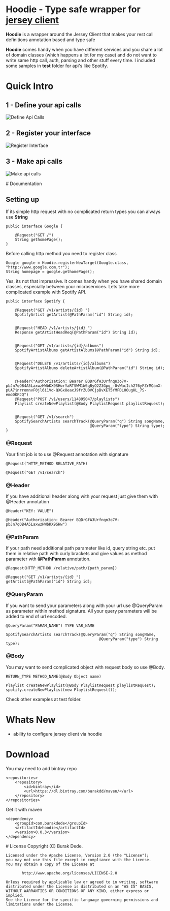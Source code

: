 # Hoodie - Type safe wrapper for [jersey client](https://jersey.java.net/documentation/latest/client.html)

**Hoodie** is a wrapper around the Jersey Client that makes your rest call definitions annotation based and type safe


**Hoodie** comes handy when you have different services and you share a lot of domain classes 
(which happens a lot for my case) and do not want to write same http call, auth, parsing and other stuff every time. 
I included some samples in **test** folder for api's like Spotify.

# Quick Intro

## 1 - Define your api calls

![Define Api Calls](https://i.imgur.com/JczNXBs.png?1)

## 2 - Register your interface

![Register Interface](https://i.imgur.com/Md71Pw9.png?1)

## 3 - Make api calls

![Make api calls](https://i.imgur.com/lGbshCh.png)

# Documentation

## Setting up

If its simple http request with no complicated return types you can always use **String**
    
    public interface Google {
    
        @Request("GET /")
        String gethomePage();
    }
    
    
Before calling http method you need to register class
    
    Google google = Hoodie.registerNewTarget(Google.class, "http://www.google.com.tr");
    String homepage = google.gethomePage();

Yes, its not that impressive. It comes handy when you have shared domain classes, especially between your microservices.
Lets take more complicated example with Spotify API.

    public interface Spotify {
    
        @Request("GET /v1/artists/{id} ")
        SpotifyArtist getArtist(@PathParam("id") String id);
    
    
        @Request("HEAD /v1/artists/{id} ")
        Response getArtistHeadReq(@PathParam("id") String id);
    
    
        @Request("GET /v1/artists/{id}/albums")
        SpotifyArtistAlbums getArtistAlbums(@PathParam("id") String id);
    
    
        @Request("DELETE /v1/artists/{id}/albums")
        SpotifyArtistAlbums deleteArtistAlbum(@PathParam("id") String id);
    
    
        @Header("Authorization: Bearer BQDrGfA3Urfnqn3o7V-pbJn7qOB4A5LaxwzHWbKX9SHwrYaRTSWM1W6qByQ2Z3Gpq_-0vWacIch276yFZrMQamX-pUA7jnrromnvF0jl6i1Vd-QXGx8eaxJ9frZU0VCjpBvXET5YMFDL0OugHL_7S-emoDKPJQ")
        @Request("POST /v1/users/114895047/playlists")
        Playlist createNewPlaylist(@Body PlaylistRequest playlistRequest);
    
    
        @Request("GET /v1/search")
        SpotifySearchArtists searchTrack(@QueryParam("q") String songName,
                                         @QueryParam("type") String type);
    }
    
### @Request

Your first job is to use @Request annotation with signature
    
    @Request("HTTP_METHOD RELATIVE_PATH)
    
    @Request("GET /v1/search")
    
    
### @Header

If you have additional header along with your request just give them with @Header annotation
    
    @Header("KEY: VALUE")
    
    @Header("Authorization: Bearer BQDrGfA3Urfnqn3o7V-pbJn7qOB4A5LaxwzHWbKX9SHw")

### @PathParam
    
If your path need additional path parameter like id, query string etc. put them in relative path with curly
brackets and give values as method parameter wth **@PathParam** annotation.
    
    @Request(HTTP_METHOD /relative/path/{path_param})
    
    @Request("GET /v1/artists/{id} ")
    getArtist(@PathParam("id") String id);

### @QueryParam

If you want to send your parameters along with your url use @QueryParam as parameter within method signature.
All your query parameters will be added to end of url encoded.

    @QueryParam("PARAM_NAME") TYPE VAR_NAME
    
    SpotifySearchArtists searchTrack(@QueryParam("q") String songName,
                                             @QueryParam("type") String type);


### @Body

You may want to send complicated object with request body so use @Body. 

    RETURN_TYPE METHOD_NAME(@Body Object name)

    Playlist createNewPlaylist(@Body PlaylistRequest playlistRequest);
    spotify.createNewPlaylist(new PlaylistRequest());

Check other examples at test folder.

# Whats New

* ability to configure jersey client via hoodie

# Download

You may need to add bintray repo

    <repositories>
        <repository>
            <id>bintray</id>
            <url>https://dl.bintray.com/burakdd/maven/</url>
        </repository>
    </repositories>

Get it with maven

    <dependency>
        <groupId>com.burakdede</groupId>
        <artifactId>hoodie</artifactId>
        <version>0.0.3</version>
    </dependency>

# License
 	Copyright (C) Burak Dede.
 
 	Licensed under the Apache License, Version 2.0 (the "License");
 	you may not use this file except in compliance with the License.
 	You may obtain a copy of the License at
 
    	   http://www.apache.org/licenses/LICENSE-2.0
 	
 	Unless required by applicable law or agreed to in writing, software
 	distributed under the License is distributed on an "AS IS" BASIS,
 	WITHOUT WARRANTIES OR CONDITIONS OF ANY KIND, either express or implied.
 	See the License for the specific language governing permissions and
 	limitations under the License.

  
